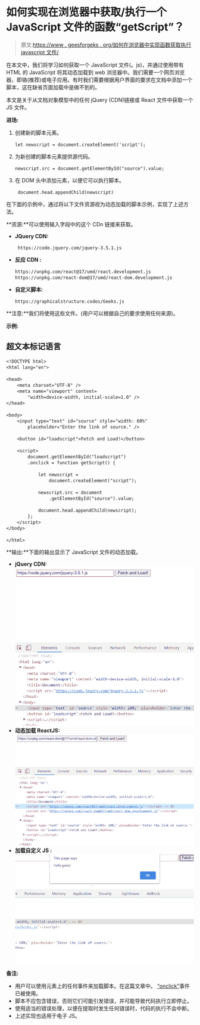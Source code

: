 # 如何实现在浏览器中获取/执行一个 JavaScript 文件的函数“getScript”？

> 原文:[https://www . geesforgeks . org/如何在浏览器中实现函数获取执行 javascript 文件/](https://www.geeksforgeeks.org/how-to-implement-a-function-getscript-that-fetches-executes-a-javascript-file-in-browser/)

在本文中，我们将学习如何获取一个 JavaScript 文件(。js)，并通过使用带有 HTML 的 JavaScript 将其动态加载到 web 浏览器中。我们需要一个网页浏览器，即铬(推荐)或电子应用。有时我们需要根据用户界面的要求在文档中添加一个脚本，这在缺省页面加载中是做不到的。

本文是关于从文档对象模型中的任何 jQuery (CDN)链接或 React 文件中获取一个 JS 文件。

**进场:**

1.  创建新的脚本元素。

    ```
    let newscript = document.createElement('script');
    ```

2.  为新创建的脚本元素提供源代码。

    ```
    newscript.src = document.getElementById("source").value;
    ```

3.  在 DOM 头中添加元素，以便它可以执行脚本。

    ```
     document.head.appendChild(newscript)
    ```

在下面的示例中，通过将以下文件资源视为动态加载的脚本示例，实现了上述方法。

**资源:**可以使用输入字段中的这个 CDn 链接来获取。

*   **JQuery CDN:**

    ```
     https://code.jquery.com/jquery-3.5.1.js 
    ```

*   **反应 CDN :**

    ```
    https://unpkg.com/react@17/umd/react.development.js
    https://unpkg.com/react-dom@17/umd/react-dom.development.js
    ```

*   **自定义脚本:**

    ```
    https://graphicalstructure.codes/Geeks.js
    ```

**注意:**我们将使用这些文件。(用户可以根据自己的要求使用任何来源)。

**示例:**

## 超文本标记语言

```
<!DOCTYPE html>
<html lang="en">

<head>
    <meta charset="UTF-8" />
    <meta name="viewport" content=
        "width=device-width, initial-scale=1.0" />
</head>

<body>
    <input type="text" id="source" style="width: 60%" 
        placeholder="Enter the link of source." />

    <button id="loadscript">Fetch and Load!</button>

    <script>
        document.getElementById("loadscript")
        .onclick = function getScript() {

            let newscript = 
                document.createElement("script");

            newscript.src = document
                .getElementById("source").value;

            document.head.appendChild(newscript);
        };
    </script>
</body>

</html>
```

**输出:**下面的输出显示了 JavaScript 文件的动态加载。

*   **jQuery CDN:**
    ![](img/cd22c9744621a2790d7ffd4d6698a241.png)
*   **动态加载 ReactJS:** <be>![](img/374408ef2f3e1889e775cb4957434b3e.png)</be>
*   **加载自定义 JS :**
    ![](img/d1a0c60936c2066a73dae1ac4e6e2f5a.png)

**备注:**

*   用户可以使用元素上的任何事件来加载脚本。在这篇文章中。
    [“onclick”](https://www.geeksforgeeks.org/html-dom-onclick-event/)事件已被使用。
*   脚本不应包含错误，否则它们可能引发错误，并可能导致代码执行立即停止。
*   使用适当的错误处理，以便在提取时发生任何错误时，代码的执行不会中断。
*   上述实现也适用于电子 JS。